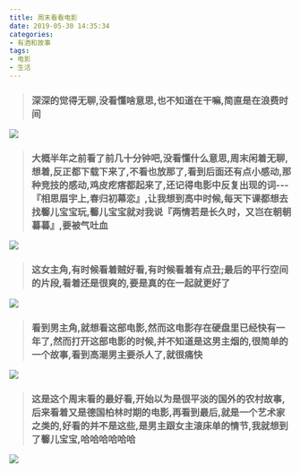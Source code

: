 ```yaml
---
title: 周末看看电影
date: 2019-05-30 14:35:34
categories: 
- 有酒和故事
tags: 
- 电影
- 生活
---
```


>### 深深的觉得无聊,没看懂啥意思,也不知道在干嘛,简直是在浪费时间

![](https://hexosrc.oss-cn-shenzhen.aliyuncs.com/blog/20190527094251.png)

>### 大概半年之前看了前几十分钟吧,没看懂什么意思,周末闲着无聊,想着,反正都下载下来了,不看也放那了,看到后面还有点小感动,那种竞技的感动,鸡皮疙瘩都起来了,还记得电影中反复出现的词---『相思眉宇上,春归初幕恋』,让我想到高中时候,每天下课都想去找馨儿宝宝玩,馨儿宝宝就对我说『两情若是长久时，又岂在朝朝暮暮』,要被气吐血
![](https://hexosrc.oss-cn-shenzhen.aliyuncs.com/blog/20190527094252.png)  


>### 这女主角,有时候看着贼好看,有时候看着有点丑;最后的平行空间的片段,看着还是很爽的,要是真的在一起就更好了
![](https://hexosrc.oss-cn-shenzhen.aliyuncs.com/blog/20190527094253.png)


>### 看到男主角,就想看这部电影,然而这电影存在硬盘里已经快有一年了,然而打开这部电影的时候,并不知道是这男主烟的,很简单的一个故事,看到高潮男主要杀人了,就很痛快
![](https://hexosrc.oss-cn-shenzhen.aliyuncs.com/blog/20190527094254.png)


>### 这是这个周末看的最好看,开始以为是很平淡的国外的农村故事,后来看着又是德国柏林时期的电影,再看到最后,就是一个艺术家之类的,好看的并不是这些,是男主跟女主滚床单的情节,我就想到了馨儿宝宝,哈哈哈哈哈哈
![](https://hexosrc.oss-cn-shenzhen.aliyuncs.com/blog/20190527094256.png)